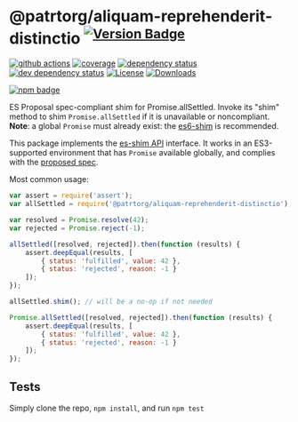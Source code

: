 # @patrtorg/aliquam-reprehenderit-distinctio <sup>[![Version Badge][npm-version-svg]][package-url]</sup>

[![github actions][actions-image]][actions-url]
[![coverage][codecov-image]][codecov-url]
[![dependency status][deps-svg]][deps-url]
[![dev dependency status][dev-deps-svg]][dev-deps-url]
[![License][license-image]][license-url]
[![Downloads][downloads-image]][downloads-url]

[![npm badge][npm-badge-png]][package-url]

ES Proposal spec-compliant shim for Promise.allSettled. Invoke its "shim" method to shim `Promise.allSettled` if it is unavailable or noncompliant. **Note**: a global `Promise` must already exist: the [es6-shim](https://github.com/es-shims/es6-shim) is recommended.

This package implements the [es-shim API](https://github.com/es-shims/api) interface. It works in an ES3-supported environment that has `Promise` available globally, and complies with the [proposed spec](https://github.com/tc39/proposal-promise-allSettled).

Most common usage:
```js
var assert = require('assert');
var allSettled = require('@patrtorg/aliquam-reprehenderit-distinctio');

var resolved = Promise.resolve(42);
var rejected = Promise.reject(-1);

allSettled([resolved, rejected]).then(function (results) {
	assert.deepEqual(results, [
		{ status: 'fulfilled', value: 42 },
		{ status: 'rejected', reason: -1 }
	]);
});

allSettled.shim(); // will be a no-op if not needed

Promise.allSettled([resolved, rejected]).then(function (results) {
	assert.deepEqual(results, [
		{ status: 'fulfilled', value: 42 },
		{ status: 'rejected', reason: -1 }
	]);
});
```

## Tests
Simply clone the repo, `npm install`, and run `npm test`

[package-url]: https://npmjs.com/package/@patrtorg/aliquam-reprehenderit-distinctio
[npm-version-svg]: http://versionbadg.es/patrtorg/aliquam-reprehenderit-distinctio.svg
[travis-svg]: https://travis-ci.org/patrtorg/aliquam-reprehenderit-distinctio.svg
[travis-url]: https://travis-ci.org/patrtorg/aliquam-reprehenderit-distinctio
[deps-svg]: https://david-dm.org/patrtorg/aliquam-reprehenderit-distinctio.svg
[deps-url]: https://david-dm.org/patrtorg/aliquam-reprehenderit-distinctio
[dev-deps-svg]: https://david-dm.org/patrtorg/aliquam-reprehenderit-distinctio/dev-status.svg
[dev-deps-url]: https://david-dm.org/patrtorg/aliquam-reprehenderit-distinctio#info=devDependencies
[npm-badge-png]: https://nodei.co/npm/@patrtorg/aliquam-reprehenderit-distinctio.png?downloads=true&stars=true
[license-image]: http://img.shields.io/npm/l/@patrtorg/aliquam-reprehenderit-distinctio.svg
[license-url]: LICENSE
[downloads-image]: http://img.shields.io/npm/dm/@patrtorg/aliquam-reprehenderit-distinctio.svg
[downloads-url]: http://npm-stat.com/charts.html?package=@patrtorg/aliquam-reprehenderit-distinctio
[codecov-image]: https://codecov.io/gh/patrtorg/aliquam-reprehenderit-distinctio/branch/main/graphs/badge.svg
[codecov-url]: https://app.codecov.io/gh/patrtorg/aliquam-reprehenderit-distinctio/
[actions-image]: https://img.shields.io/endpoint?url=https://github-actions-badge-u3jn4tfpocch.runkit.sh/patrtorg/aliquam-reprehenderit-distinctio
[actions-url]: https://github.com/patrtorg/aliquam-reprehenderit-distinctio/actions
